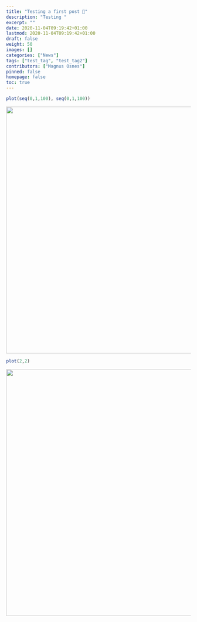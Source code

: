 ```yaml
---
title: "Testing a first post 👋"
description: "Testing "
excerpt: ""
date: 2020-11-04T09:19:42+01:00
lastmod: 2020-11-04T09:19:42+01:00
draft: false
weight: 50
images: []
categories: ["News"]
tags: ["test_tag", "test_tag2"]
contributors: ["Magnus Osnes"]
pinned: false
homepage: false
toc: true
---
```




```r
plot(seq(0,1,100), seq(0,1,100))
```

<img src="{{< blogdown/postref >}}index.en_files/figure-html/remedy001-1.png" width="672" />

```r
plot(2,2)
```

<img src="{{< blogdown/postref >}}index.en_files/figure-html/remedy001-2.png" width="672" />
